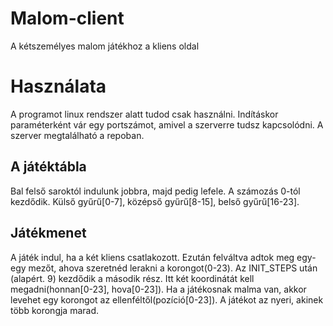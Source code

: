 # Malom-client
A kétszemélyes malom játékhoz a kliens oldal

<h1>Használata</h1>
A programot linux rendszer alatt tudod csak használni. Indításkor paraméterként vár egy portszámot, amivel a szerverre tudsz kapcsolódni.
A szerver megtalálható a repoban.

<h2>A játéktábla</h2>
Bal felső saroktól indulunk jobbra, majd pedig lefele. A számozás 0-tól kezdődik. Külső gyűrű[0-7], középső gyűrű[8-15], belső gyűrű[16-23].

<h2>Játékmenet</h2>
A játék indul, ha a két kliens csatlakozott. Ezután felváltva adtok meg egy-egy mezőt, ahova szeretnéd lerakni a korongot(0-23). 
Az INIT_STEPS után (alapért. 9) kezdődik a második rész. Itt két koordinátát kell megadni(honnan[0-23], hova[0-23]). Ha a játékosnak malma van,
akkor levehet egy korongot az ellenféltől(pozíció[0-23]). A játékot az nyeri, akinek több korongja marad.
